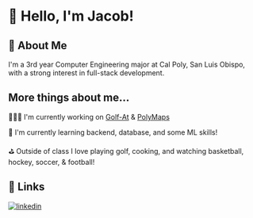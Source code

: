 
# 👋 Hello, I'm Jacob!


## 📖 About Me
I'm a 3rd year Computer Engineering major at Cal Poly, San Luis Obispo, with a strong interest in full-stack development.


## More things about me...
👨🏻‍💻 I'm currently working on [Golf-At](https://github.com/jacobponce/golf-rater) & [PolyMaps](https://github.com/jacobponce/maps_project_poly)

🧠 I'm currently learning backend, database, and some ML skills!

⛳ Outside of class I love playing golf, cooking, and watching basketball, hockey, soccer, & football!

## 🔗 Links
[![linkedin](https://img.shields.io/badge/linkedin-0A66C2?style=for-the-badge&logo=linkedin&logoColor=white)](https://www.linkedin.com/in/jacob-ponce/)

